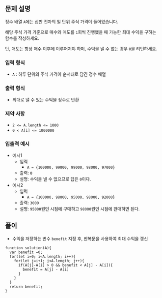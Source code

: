 ## 문제 설명

정수 배열 `A`에는 십만 전자의 일 단위 주식 가격이 들어있습니다.

해당 주식 가격 기준으로 매수와 매도를 `1`회씩 진행했을 때 가능한 최대 수익을 구하는 함수를 작성하세요.

단, 매도는 항상 매수 이후에 이루어져야 하며, 수익을 낼 수 없는 경우 `0`을 리턴하세요.

### 입력 형식

- `A` : 하루 단위의 주식 가격이 순서대로 담긴 정수 배열

### 출력 형식

- 최대로 낼 수 있는 수익을 정수로 반환

### 제약 사항

- `2 <= A.length <= 1000`
- `0 < A[i] <= 1000000`

### 입출력 예시

- 예시1
  - 입력
    - `A = {100000, 99000, 99000, 98000, 97000}`
  - 출력: `0`
  - 설명: 수익을 낼 수 없으므로 답은 `0`이다.
- 예시2
  - 입력
    - `A = {100000, 98000, 95000, 98000, 92000}`
  - 출력: `3000`
  - 설명: `95000`원인 시점에 구매하고 `98000`원인 시점에 판매하면 된다.

## 풀이

- 수익을 저장하는 변수 `benefit` 지정 후, 반복문을 사용하여 최대 수익을 갱신

```
function solution(A){
  var benefit =0;
  for(let i=0; i<A.length; i++){
    for(let j=i+1; j<A.length; j++){
      if(A[j]-A[i] > 0 && benefit < A[j] - A[i]){
        benefit = A[j] - A[i]
      }
    }
  }
  return benefit;
}
```
